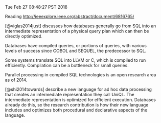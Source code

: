 Tue Feb 27 08:48:27 PST 2018

Reading http://ieeexplore.ieee.org/abstract/document/6816765/

[@viglas2014just] discusses how databases generally go from SQL into an
intermediate representation of a physical query plan which can then be
directly optimized.

Databases have compiled queries, or portions of queries, with various
levels of success since COBOL and SEQUEL, the predecessor to SQL.

Some systems translate SQL into LLVM or C, which is compiled to run
efficiently. Compilation can be a bottleneck for small queries.

Parallel processing in compiled SQL technologies is an open research area
as of 2014.

[@shi2014towards] describe a new language for ad hoc data processing that
creates an intermediate representation they call UniQL. The intermediate
representation is optimized for efficient execution. Databases already do
this, so the research contribution is how their new language includes and
optimizes both procedural and declarative aspects of the language.
